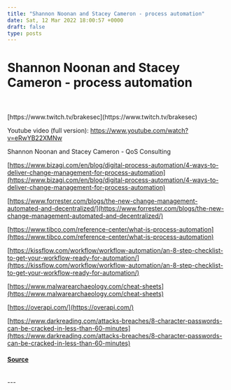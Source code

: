 ```yaml
---
title: "Shannon Noonan and Stacey Cameron - process automation"
date: Sat, 12 Mar 2022 18:00:57 +0000
draft: false
type: posts
---
```

# Shannon Noonan and Stacey Cameron - process automation

<br/>

<br/>
[https://www.twitch.tv/brakesec](https://www.twitch.tv/brakesec)

Youtube video (full version): https://www.youtube.com/watch?v=eRwYB22XMNw

Shannon Noonan and Stacey Cameron - QoS Consulting

  
  
  

[https://www.bizagi.com/en/blog/digital-process-automation/4-ways-to-deliver-change-management-for-process-automation](https://www.bizagi.com/en/blog/digital-process-automation/4-ways-to-deliver-change-management-for-process-automation)

[https://www.forrester.com/blogs/the-new-change-management-automated-and-decentralized/](https://www.forrester.com/blogs/the-new-change-management-automated-and-decentralized/)

[https://www.tibco.com/reference-center/what-is-process-automation](https://www.tibco.com/reference-center/what-is-process-automation)

[https://kissflow.com/workflow/workflow-automation/an-8-step-checklist-to-get-your-workflow-ready-for-automation/](https://kissflow.com/workflow/workflow-automation/an-8-step-checklist-to-get-your-workflow-ready-for-automation/)

[https://www.malwarearchaeology.com/cheat-sheets](https://www.malwarearchaeology.com/cheat-sheets)

[https://overapi.com/](https://overapi.com/)

[https://www.darkreading.com/attacks-breaches/8-character-passwords-can-be-cracked-in-less-than-60-minutes](https://www.darkreading.com/attacks-breaches/8-character-passwords-can-be-cracked-in-less-than-60-minutes)

#### [Source](http://brakeingsecurity.com/shannon-noonan-and-tracey-cameron-process-automation)

<br/>
---
